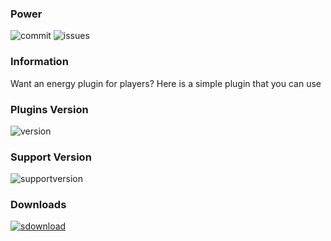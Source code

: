 ### Power

![commit](https://img.shields.io/github/last-commit/VoChiDanh/Power?label=Last%20Update)
![issues](https://img.shields.io/github/issues/VoChiDanh/Power?label=Issues)

### Information
Want an energy plugin for players? Here is a simple plugin that you can use
### Plugins Version

![version](https://img.shields.io/spiget/version/99682?label=SpigotMC%20Version) <br>

### Support Version

![supportversion](https://img.shields.io/static/v1?label=Support%20Version&message=Minecraft%201.8.x%20-%201.18.x&color=green) <br>

### Downloads

[![sdownload](https://img.shields.io/spiget/downloads/99682?color=success&label=SpigotMC%20Downloads)](https://www.spigotmc.org/resources/96396/) <br>

